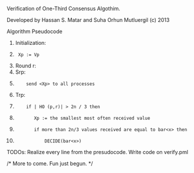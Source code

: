 Verification of One-Third Consensus Algothim.

Developed by Hassan S. Matar and Suha Orhun Mutluergil
(c) 2013

 Algorithm Pseudocode

1. Initialization:
2.      Xp := Vp
3. Round r:
4.    Srp:
5.         send <Xp> to all processes
6.    Trp:
7.         if | HO (p,r)| > 2n / 3 then
8.            Xp := the smallest most often received value
9.            if more than 2n/3 values received are equal to bar<x> then
10.                DECIDE(bar<x>) 			  




TODOs:
	Realize every line from the presudocode.
	Write code on verify.pml


/* More to come. Fun just begun. */
